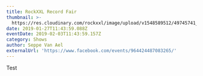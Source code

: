 ```yaml
---
title: RockXXL Record Fair
thumbnail: >-
  https://res.cloudinary.com/rockxxl/image/upload/v1548589512/49745741_1976708229071692_2628144940017778688_o.jpg
date: 2019-01-27T11:43:59.088Z
eventDate: 2019-02-03T11:43:59.157Z
category: Shows
author: Seppe Van Ael
externalUrl: 'https://www.facebook.com/events/964424487083265/'
---
```

Test
